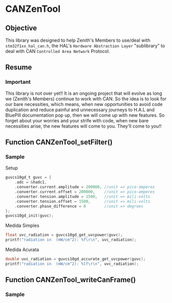 # CANZenTool

## Objective
This library was designed to help Zenith's Members to use/deal with `stm32f1xx_hal_can.h`, the HAL's `Hardware Abstraction Layer` "sublibrary" to deal with CAN `Controlled Area Network` Protocol.

## Resume

### Important

This library is not over yet!! It is an ongoing project that will evolve as long we (Zenith's Members) continue to work with CAN. So the idea is to look for our bare necessities, which means, when new opportunities to avoid code duplication and reduce painful and unnecessary journeys to H.A.L and BluePill documentation pop up, then we will come up with new features. So forget about your worries and your strife with code, when new bare necessities arise, the new features will come to you. They'll come to you!!

## Function CANZenTool_setFilter()

### Sample
Setup
```c
guvcs10gd_t guvc = {
	.adc = &hadc1,
	.converter.current.amplitude = 200000, //unit => pico-amperes
	.converter.current.offset = 200000,    //unit => pico-amperes
	.converter.tension.amplitude = 1500,   //unit => mili-volts
	.converter.tension.offset = 1500,      //unit => mili-volts
	.converter.phase_difference = 0        //unit => degrees
};
guvcs10gd_init(guvc);
```

Medida Simples
```c
float uvc_radiation = guvcs10gd_get_uvcpower(guvc);
printf("radiation in  (mW/cm^2): %f\r\n", uvc_radiation);
```

Medida Acurata
```c
double uvc_radiation = guvcs10gd_accurate_get_uvcpower(guvc);
printf("radiation in  (mW/cm^2): %lf\r\n", uvc_radiation);
```
## Function CANZenTool_writeCanFrame()

### Sample

